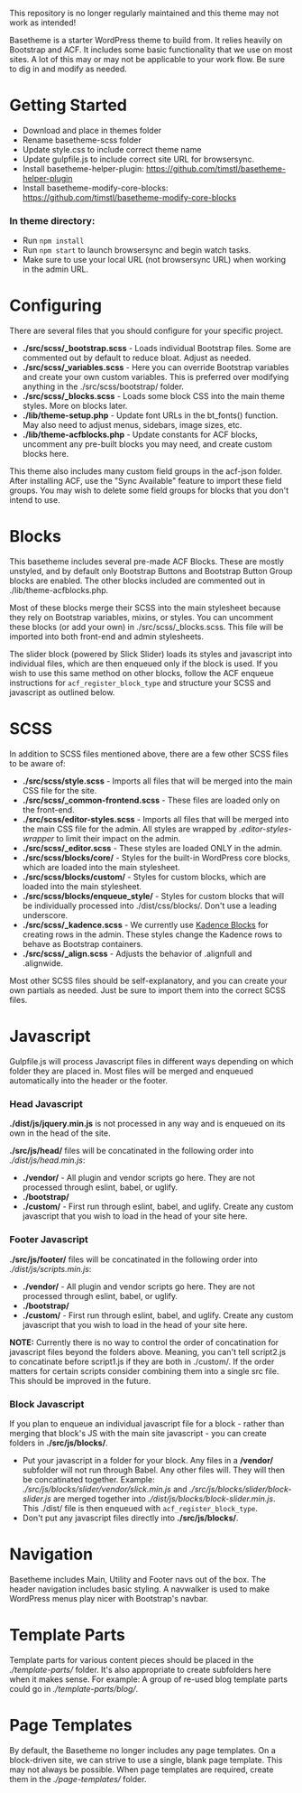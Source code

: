 This repository is no longer regularly maintained and this theme may not work as intended!

Basetheme is a starter WordPress theme to build from. It relies heavily on Bootstrap and ACF. It includes some basic functionality that we use on most sites. A lot of this may or may not be applicable to your work flow. Be sure to dig in and modify as needed.

# Getting Started

- Download and place in themes folder
- Rename basetheme-scss folder
- Update style.css to include correct theme name
- Update gulpfile.js to include correct site URL for browsersync.
- Install basetheme-helper-plugin: https://github.com/timstl/basetheme-helper-plugin
- Install basetheme-modify-core-blocks: https://github.com/timstl/basetheme-modify-core-blocks

### In theme directory:

- Run `npm install`
- Run `npm start` to launch browsersync and begin watch tasks.
- Make sure to use your local URL (not browsersync URL) when working in the admin URL.

# Configuring

There are several files that you should configure for your specific project.

- **./src/scss/\_bootstrap.scss** - Loads individual Bootstrap files. Some are commented out by default to reduce bloat. Adjust as needed.
- **./src/scss/\_variables.scss** - Here you can override Bootstrap variables and create your own custom variables. This is preferred over modifying anything in the ./src/scss/bootstrap/ folder.
- **./src/scss/\_blocks.scss** - Loads some block CSS into the main theme styles. More on blocks later.
- **./lib/theme-setup.php** - Update font URLs in the bt_fonts() function. May also need to adjust menus, sidebars, image sizes, etc.
- **./lib/theme-acfblocks.php** - Update constants for ACF blocks, uncomment any pre-built blocks you may need, and create custom blocks here.

This theme also includes many custom field groups in the acf-json folder. After installing ACF, use the "Sync Available" feature to import these field groups. You may wish to delete some field groups for blocks that you don't intend to use.

# Blocks

This basetheme includes several pre-made ACF Blocks. These are mostly unstyled, and by default only Bootstrap Buttons and Bootstrap Button Group blocks are enabled. The other blocks included are commented out in ./lib/theme-acfblocks.php.

Most of these blocks merge their SCSS into the main stylesheet because they rely on Bootstrap variables, mixins, or styles. You can uncomment these blocks (or add your own) in ./src/scss/\_blocks.scss. This file will be imported into both front-end and admin stylesheets.

The slider block (powered by Slick Slider) loads its styles and javascript into individual files, which are then enqueued only if the block is used. If you wish to use this same method on other blocks, follow the ACF enqueue instructions for `acf_register_block_type` and structure your SCSS and javascript as outlined below.

# SCSS

In addition to SCSS files mentioned above, there are a few other SCSS files to be aware of:

- **./src/scss/style.scss** - Imports all files that will be merged into the main CSS file for the site.
- **./src/scss/\_common-frontend.scss** - These files are loaded only on the front-end.
- **./src/scss/editor-styles.scss** - Imports all files that will be merged into the main CSS file for the admin. All styles are wrapped by _.editor-styles-wrapper_ to limit their impact on the admin.
- **./src/scss/\_editor.scss** - These styles are loaded ONLY in the admin.
- **./src/scss/blocks/core/** - Styles for the built-in WordPress core blocks, which are loaded into the main stylesheet.
- **./src/scss/blocks/custom/** - Styles for custom blocks, which are loaded into the main stylesheet.
- **./src/scss/blocks/enqueue_style/** - Styles for custom blocks that will be individually processed into ./dist/css/blocks/. Don't use a leading underscore.
- **./src/scss/\_kadence.scss** - We currently use [Kadence Blocks](https://wordpress.org/plugins/kadence-blocks/) for creating rows in the admin. These styles change the Kadence rows to behave as Bootstrap containers.
- **./src/scss/\_align.scss** - Adjusts the behavior of .alignfull and .alignwide.

Most other SCSS files should be self-explanatory, and you can create your own partials as needed. Just be sure to import them into the correct SCSS files.

# Javascript

Gulpfile.js will process Javascript files in different ways depending on which folder they are placed in. Most files will be merged and enqueued automatically into the header or the footer.

### Head Javascript

**./dist/js/jquery.min.js** is not processed in any way and is enqueued on its own in the head of the site.

**./src/js/head/** files will be concatinated in the following order into _./dist/js/head.min.js_:

- **./vendor/** - All plugin and vendor scripts go here. They are not processed through eslint, babel, or uglify.
- **./bootstrap/**
- **./custom/** - First run through eslint, babel, and uglify. Create any custom javascript that you wish to load in the head of your site here.

### Footer Javascript

**./src/js/footer/** files will be concatinated in the following order into _./dist/js/scripts.min.js_:

- **./vendor/** - All plugin and vendor scripts go here. They are not processed through eslint, babel, or uglify.
- **./bootstrap/**
- **./custom/** - First run through eslint, babel, and uglify. Create any custom javascript that you wish to load in the head of your site here.

**NOTE:** Currently there is no way to control the order of concatination for javascript files beyond the folders above. Meaning, you can't tell script2.js to concatinate before script1.js if they are both in ./custom/. If the order matters for certain scripts consider combining them into a single src file. This should be improved in the future.

### Block Javascript

If you plan to enqueue an individual javascript file for a block - rather than merging that block's JS with the main site javascript - you can create folders in **./src/js/blocks/**.

- Put your javascript in a folder for your block. Any files in a **/vendor/** subfolder will not run through Babel. Any other files will. They will then be concatinated together. Example: _./src/js/blocks/slider/vendor/slick.min.js_ and _./src/js/blocks/slider/block-slider.js_ are merged together into _./dist/js/blocks/block-slider.min.js_. This ./dist/ file is then enqueued with `acf_register_block_type`.
- Don't put any javascript files directly into **./src/js/blocks/**.

# Navigation

Basetheme includes Main, Utility and Footer navs out of the box. The header navigation includes basic styling. A navwalker is used to make WordPress menus play nicer with Bootstrap's navbar.

# Template Parts

Template parts for various content pieces should be placed in the _./template-parts/_ folder. It's also appropriate to create subfolders here when it makes sense. For example: A group of re-used blog template parts could go in _./template-parts/blog/_.

# Page Templates

By default, the Basetheme no longer includes any page templates. On a block-driven site, we can strive to use a single, blank page template. This may not always be possible. When page templates are required, create them in the _./page-templates/_ folder.
